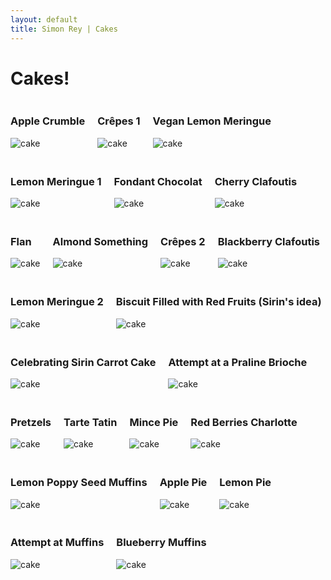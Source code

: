 ```yaml
---
layout: default
title: Simon Rey | Cakes
---
```


<style>
.cakes-wrap {
    display: flex;
    gap: 20px;
    flex-wrap: wrap;
}
.cake-wrap {
    display: flex;
    flex-direction: column;
    justify-content: center;
    align-content: center;
}
</style>

<h1>Cakes!</h1>

<div class="cakes-wrap">
<div class="cake-wrap">
<h3>Apple Crumble</h3>
<img src="https://staff.science.uva.nl/u.endriss/cakes/cake.2019.11.18.jpg" alt="cake" style="max-height: 25vh; max-width: 40vw;">
</div>
<div class="cake-wrap">
<h3>Crêpes 1</h3>
<img src="https://staff.science.uva.nl/u.endriss/cakes/cake.2019.12.05.jpg" alt="cake" style="max-height: 25vh; max-width: 40vw;">
</div>
<div class="cake-wrap">
<h3>Vegan Lemon Meringue</h3>
<img src="https://staff.science.uva.nl/u.endriss/cakes/cake.2020.02.05.jpg" alt="cake" style="max-height: 25vh; max-width: 40vw;">
</div>
<div class="cake-wrap">
<h3>Lemon Meringue 1</h3>
<img src="https://staff.science.uva.nl/u.endriss/cakes/cake.2020.03.19.jpg" alt="cake" style="max-height: 25vh; max-width: 40vw;">
</div>
<div class="cake-wrap">
<h3>Fondant Chocolat</h3>
<img src="https://staff.science.uva.nl/u.endriss/cakes/cake.2020.05.19.jpg" alt="cake" style="max-height: 25vh; max-width: 40vw;">
</div>
<div class="cake-wrap">
<h3>Cherry Clafoutis</h3>
<img src="https://staff.science.uva.nl/u.endriss/cakes/cake.2020.09.09.jpg" alt="cake" style="max-height: 25vh; max-width: 40vw;">
</div>
<div class="cake-wrap">
<h3>Flan</h3>
<img src="https://staff.science.uva.nl/u.endriss/cakes/cake.2020.10.27.png" alt="cake" style="max-height: 25vh; max-width: 40vw;">
</div>
<div class="cake-wrap">
<h3>Almond Something</h3>
<img src="https://staff.science.uva.nl/u.endriss/cakes/cake.2020.12.16.png" alt="cake" style="max-height: 25vh; max-width: 40vw;">
</div>
<div class="cake-wrap">
<h3>Crêpes 2</h3>
<img src="https://staff.science.uva.nl/u.endriss/cakes/cake.2021.02.10.jpg" alt="cake" style="max-height: 25vh; max-width: 40vw;">
</div>
<div class="cake-wrap">
<h3>Blackberry Clafoutis</h3>
<img src="https://staff.science.uva.nl/u.endriss/cakes/cake.2021.04.21.jpg" alt="cake" style="max-height: 25vh; max-width: 40vw;">
</div>
<div class="cake-wrap">
<h3>Lemon Meringue 2</h3>
<img src="https://staff.science.uva.nl/u.endriss/cakes/cake.2021.06.16.jpg" alt="cake" style="max-height: 25vh; max-width: 40vw;">
</div>
<div class="cake-wrap">
<h3>Biscuit Filled with Red Fruits (Sirin's idea)</h3>
<img src="https://staff.science.uva.nl/u.endriss/cakes/cake.2021.09.15.jpg" alt="cake" style="max-height: 25vh; max-width: 40vw;">
</div>
<div class="cake-wrap">
<h3>Celebrating Sirin Carrot Cake</h3>
<img src="https://staff.science.uva.nl/u.endriss/cakes/cake.2021.11.24.jpg" alt="cake" style="max-height: 25vh; max-width: 40vw;">
</div>
<div class="cake-wrap">
<h3>Attempt at a Praline Brioche</h3>
<img src="https://staff.science.uva.nl/u.endriss/cakes/cake.2022.02.02.jpg" alt="cake" style="max-height: 25vh; max-width: 40vw;">
</div>
<div class="cake-wrap">
<h3>Pretzels</h3>
<img src="https://staff.science.uva.nl/u.endriss/cakes/cake.2022.04.06.jpg" alt="cake" style="max-height: 25vh; max-width: 40vw;">
</div>
<div class="cake-wrap">
<h3>Tarte Tatin</h3>
<img src="https://staff.science.uva.nl/u.endriss/cakes/cake.2022.05.11.jpg" alt="cake" style="max-height: 25vh; max-width: 40vw;">
</div>
<div class="cake-wrap">
<h3>Mince Pie</h3>
<img src="https://staff.science.uva.nl/u.endriss/cakes/cake.2022.11.29.jpg" alt="cake" style="max-height: 25vh; max-width: 40vw;">
</div>
<div class="cake-wrap">
<h3>Red Berries Charlotte</h3>
<img src="https://staff.science.uva.nl/u.endriss/cakes/cake.2023.01.25.jpg" alt="cake" style="max-height: 25vh; max-width: 40vw;">
</div>
<div class="cake-wrap">
<h3>Lemon Poppy Seed Muffins</h3>
<img src="https://staff.science.uva.nl/u.endriss/cakes/cake.2023.05.03.jpg" alt="cake" style="max-height: 25vh; max-width: 40vw;">
</div>
<div class="cake-wrap">
<h3>Apple Pie</h3>
<img src="https://staff.science.uva.nl/u.endriss/cakes/cake.2023.11.30.jpg" alt="cake" style="max-height: 25vh; max-width: 40vw;">
</div>
<div class="cake-wrap">
<h3>Lemon Pie</h3>
<img src="https://staff.science.uva.nl/u.endriss/cakes/cake.2024.01.24.jpg" alt="cake" style="max-height: 25vh; max-width: 40vw;">
</div>
<div class="cake-wrap">
<h3>Attempt at Muffins</h3>
<img src="https://staff.science.uva.nl/u.endriss/cakes/cake.2024.02.21.jpg" alt="cake" style="max-height: 25vh; max-width: 40vw;">
</div>
<div class="cake-wrap">
<h3>Blueberry Muffins</h3>
<img src="https://staff.science.uva.nl/u.endriss/cakes/cake.2024.06.26.jpg" alt="cake" style="max-height: 25vh; max-width: 40vw;">
</div>
</div>
